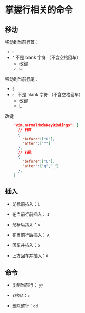 
# 掌握⾏相关的命令
## 移动

移动到当前行首：

- `0`
- `^` 不是 blank 字符 （不含空格回车）
  - 改键
  - H



移动到当前行尾：

- `$`
- `g_` 不是 blank 字符 （不含空格回车）
  - 改键
  - L



改键

```json
    "vim.normalModeKeyBindings": [
      // 行首
      {
        "before":["H"],
        "after":["^"]
      },
      // 行尾
      {
        "before":["L"],
        "after":["g","_"]
      },
    ]
```



## 插入

- 光标前插入：`i`

- 在当前行前插入： `I`

- 光标后插入：`a`

- 在当前行后插入： `A`

- 回车并插入：`o`

- 上方回车并插入：`O`


## 命令

- 复制当前行： `yy`

- S粘贴：`p`

- 删除整行：`dd`